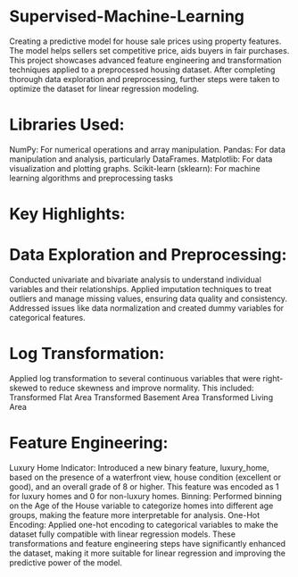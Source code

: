 # Supervised-Machine-Learning
Creating a predictive model for house sale prices using property features. The model helps sellers set competitive price, aids buyers in fair purchases.
This project showcases advanced feature engineering and transformation techniques applied to a preprocessed housing dataset. After completing thorough data exploration and preprocessing, further steps were taken to optimize the dataset for linear regression modeling.
# Libraries Used:
NumPy: For numerical operations and array manipulation.
Pandas: For data manipulation and analysis, particularly DataFrames.
Matplotlib: For data visualization and plotting graphs.
Scikit-learn (sklearn): For machine learning algorithms and preprocessing tasks
# Key Highlights:
# Data Exploration and Preprocessing:
Conducted univariate and bivariate analysis to understand individual variables and their relationships.
Applied imputation techniques to treat outliers and manage missing values, ensuring data quality and consistency.
Addressed issues like data normalization and created dummy variables for categorical features.
# Log Transformation:
Applied log transformation to several continuous variables that were right-skewed to reduce skewness and improve normality. This included:
Transformed Flat Area
Transformed Basement Area
Transformed Living Area
# Feature Engineering:
Luxury Home Indicator: Introduced a new binary feature, luxury_home, based on the presence of a waterfront view, house condition (excellent or good), and an overall grade of 8 or higher. This feature was encoded as 1 for luxury homes and 0 for non-luxury homes.
Binning: Performed binning on the Age of the House variable to categorize homes into different age groups, making the feature more interpretable for analysis.
One-Hot Encoding: Applied one-hot encoding to categorical variables to make the dataset fully compatible with linear regression models.
These transformations and feature engineering steps have significantly enhanced the dataset, making it more suitable for linear regression and improving the predictive power of the model.

